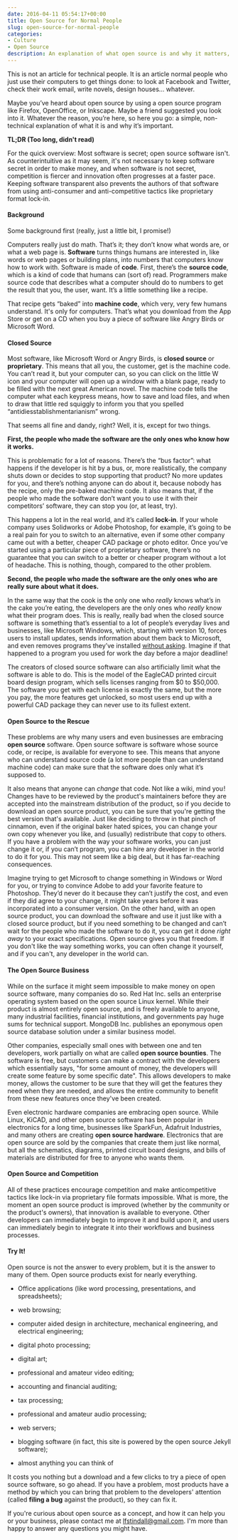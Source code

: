 ```yaml
---
date: 2016-04-11 05:54:17+00:00
title: Open Source for Normal People
slug: open-source-for-normal-people
categories:
- Culture
- Open Source
description: An explanation of what open source is and why it matters, for non-techies.
---
```


This is not an article for technical people. It is an article normal people who just use their computers to get things done: to look at Facebook and Twitter, check their work email, write novels, design houses… whatever.

Maybe you’ve heard about open source by using a open source program like Firefox, OpenOffice, or Inkscape. Maybe a friend suggested you look into it. Whatever the reason, you’re here, so here you go: a simple, non-technical explanation of what it is and why it’s important.

**TL;DR (Too long, didn't read)**

For the quick overview: Most software is secret; open source software isn't. As counterintuitive as it may seem, it's not necessary to keep software secret in order to make money, and when software is not secret, competition is fiercer and innovation often progresses at a faster pace. Keeping software transparent also prevents the authors of that software from using anti-consumer and anti-competitive tactics like proprietary format lock-in.

#### Background

Some background first (really, just a little bit, I promise!)

Computers really just do math. That’s it; they don’t know what words are, or what a web page is. **Software** turns things humans are interested in, like words or web pages or building plans, into numbers that computers know how to work with. Software is made of **code**. First, there’s the **source code**, which is a kind of code that humans can (sort of) read. Programmers make source code that describes what a computer should do to numbers to get the result that you, the user, want. It’s a little something like a recipe.

That recipe gets “baked” into **machine code**, which very, very few humans understand. It's only for computers. That’s what you download from the App Store or get on a CD when you buy a piece of software like Angry Birds or Microsoft Word.

#### Closed Source

Most software, like Microsoft Word or Angry Birds, is **closed source** or **proprietary**. This means that all you, the customer, get is the machine code. You can’t read it, but your computer can, so you can click on the little W icon and your computer will open up a window with a blank page, ready to be filled with the next great American novel. The machine code tells the computer what each keypress means, how to save and load files, and when to draw that little red squiggly to inform you that you spelled “antidiesstablishmentarianism” wrong.

That seems all fine and dandy, right? Well, it is, except for two things.

**First, the people who made the software are the only ones who know how it works.**

This is problematic for a lot of reasons. There’s the “bus factor”: what happens if the developer is hit by a bus, or, more realistically, the company shuts down or decides to stop supporting that product? No more updates for you, and there’s nothing anyone can do about it, because nobody has the recipe, only the pre-baked machine code. It also means that, if the people who made the software don’t want you to use it with their competitors’ software, they can stop you (or, at least, try).

This happens a lot in the real world, and it’s called **lock-in**. If your whole company uses Solidworks or Adobe Photoshop, for example, it’s going to be a real pain for you to switch to an alternative, even if some other company came out with a better, cheaper CAD package or photo editor. Once you’ve started using a particular piece of proprietary software, there’s no guarantee that you can switch to a better or cheaper program without a lot of headache. This is nothing, though, compared to the other problem.

**Second, the people who made the software are the only ones who are really sure about what it does.**

In the same way that the cook is the only one who _really_ knows what’s in the cake you’re eating, the developers are the only ones who _really_ know what their program does. This is really, really bad when the closed source software is something that’s essential to a lot of people’s everyday lives and businesses, like Microsoft Windows, which, starting with version 10, forces users to install updates, sends information about them back to Microsoft, and even removes programs they’ve installed [without asking](http://www.makeuseof.com/tag/x-programs-windows-10-may-remove-device/). Imagine if that happened to a program you used for work the day before a major deadline!

The creators of closed source software can also artificially limit what the software is able to do. This is the model of the EagleCAD printed circuit board design program, which sells licenses ranging from $0 to $50,000. The software you get with each license is exactly the same, but the more you pay, the more features get unlocked, so most users end up with a powerful CAD package they can never use to its fullest extent.

#### Open Source to the Rescue

These problems are why many users and even businesses are embracing **open source** software. Open source software is software whose source code, or recipe, is available for everyone to see. This means that anyone who can understand source code (a lot more people than can understand machine code) can make sure that the software does only what it’s supposed to.

It also means that anyone can _change_ that code. Not like a wiki, mind you ! Changes have to be reviewed by the product's maintainers before they are accepted into the mainstream distribution of the product, so if you decide to download an open source product, you can be sure that you're getting the best version that's available. Just like deciding to throw in that pinch of cinnamon, even if the original baker hated spices,  you can change your own copy whenever you like, and (usually) redistribute that copy to others. If you have a problem with the way your software works, you can just change it or, if you can’t program, you can hire any developer in the world to do it for you. This may not seem like a big deal, but it has far-reaching consequences.

Imagine trying to get Microsoft to change something in Windows or Word for you, or trying to convince Adobe to add your favorite feature to Photoshop. They’d never do it because they can’t justify the cost, and even if they did agree to your change, it might take years before it was incorporated into a consumer version. On the other hand, with an open source product, you can download the software and use it just like with a closed source product, but if you need something to be changed and can’t wait for the people who made the software to do it, you can get it done _right away_ to your exact specifications. Open source gives you that freedom. If you don't like the way something works, you can often change it yourself, and if you can't, any developer in the world can.


#### The Open Source Business

While on the surface it might seem impossible to make money on open source software, many companies do so. Red Hat Inc. sells an enterprise operating system based on the open source Linux kernel. While their product is almost entirely open source, and is freely available to anyone, many industrial facilities, financial institutions, and governments pay huge sums for technical support. MongoDB Inc. publishes an eponymous open source database solution under a similar business model.

Other companies, especially small ones with between one and ten developers, work partially on what are called **open source bounties**. The software is free, but customers can make a contract with the developers which essentially says, "for some amount of money, the developers will create some feature by some specific date". This allows developers to make money, allows the customer to be sure that they will get the features they need when they are needed, and allows the entire community to benefit from these new features once they've been created.

Even electronic hardware companies are embracing open source. While Linux, KiCAD, and other open source software has been popular in electronics for a long time, businesses like SparkFun, Adafruit Industries, and many others are creating **open source hardware**. Electronics that are open source are sold by the companies that create them just like normal, but all the schematics, diagrams, printed circuit board designs, and bills of materials are distributed for free to anyone who wants them.

#### Open Source and Competition

All of these practices encourage competition and make anticompetitive tactics like lock-in via proprietary file formats impossible. What is more, the moment an open source product is improved (whether by the community or the product's owners), that innovation is available to everyone. Other developers can immediately begin to improve it and build upon it, and users can immediately begin to integrate it into their workflows and business processes.

#### Try It!

Open source is not the answer to every problem, but it is the answer to many of them. Open source products exist for nearly everything.

  * Office applications (like word processing, presentations, and spreadsheets);

  * web browsing;
 	
  * computer aided design in architecture, mechanical engineering, and electrical engineering;
 	
  * digital photo processing;
 	
  * digital art;
 	
  * professional and amateur video editing;
 	
  * accounting and financial auditing;
 	
  * tax processing;
 	
  * professional and amateur audio processing;
 	
  * web servers;
 	
  * blogging software (in fact, this site is powered by the open source Jekyll software);
 	
  * almost anything you can think of


It costs you nothing but a download and a few clicks to try a piece of open source software, so go ahead. If you have a problem, most products have a method by which you can bring that problem to the developers' attention (called **filing a bug** against the product), so they can fix it.

If you're curious about open source as a concept, and how it can help you or your business, please contact me at lfstindall@gmail.com. I'm more than happy to answer any questions you might have.
